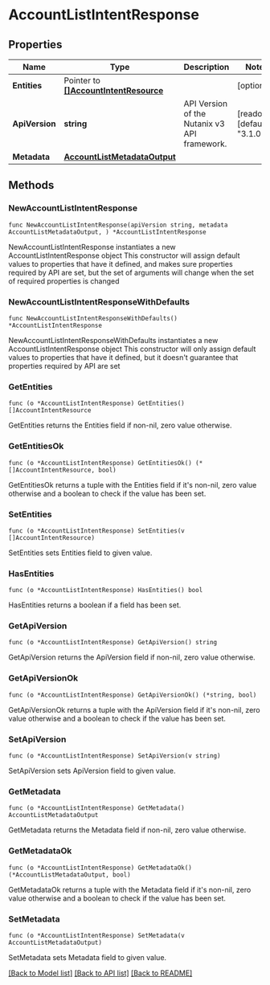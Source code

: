 # AccountListIntentResponse

## Properties

Name | Type | Description | Notes
------------ | ------------- | ------------- | -------------
**Entities** | Pointer to [**[]AccountIntentResource**](AccountIntentResource.md) |  | [optional] 
**ApiVersion** | **string** | API Version of the Nutanix v3 API framework. | [readonly] [default to "3.1.0"]
**Metadata** | [**AccountListMetadataOutput**](AccountListMetadataOutput.md) |  | 

## Methods

### NewAccountListIntentResponse

`func NewAccountListIntentResponse(apiVersion string, metadata AccountListMetadataOutput, ) *AccountListIntentResponse`

NewAccountListIntentResponse instantiates a new AccountListIntentResponse object
This constructor will assign default values to properties that have it defined,
and makes sure properties required by API are set, but the set of arguments
will change when the set of required properties is changed

### NewAccountListIntentResponseWithDefaults

`func NewAccountListIntentResponseWithDefaults() *AccountListIntentResponse`

NewAccountListIntentResponseWithDefaults instantiates a new AccountListIntentResponse object
This constructor will only assign default values to properties that have it defined,
but it doesn't guarantee that properties required by API are set

### GetEntities

`func (o *AccountListIntentResponse) GetEntities() []AccountIntentResource`

GetEntities returns the Entities field if non-nil, zero value otherwise.

### GetEntitiesOk

`func (o *AccountListIntentResponse) GetEntitiesOk() (*[]AccountIntentResource, bool)`

GetEntitiesOk returns a tuple with the Entities field if it's non-nil, zero value otherwise
and a boolean to check if the value has been set.

### SetEntities

`func (o *AccountListIntentResponse) SetEntities(v []AccountIntentResource)`

SetEntities sets Entities field to given value.

### HasEntities

`func (o *AccountListIntentResponse) HasEntities() bool`

HasEntities returns a boolean if a field has been set.

### GetApiVersion

`func (o *AccountListIntentResponse) GetApiVersion() string`

GetApiVersion returns the ApiVersion field if non-nil, zero value otherwise.

### GetApiVersionOk

`func (o *AccountListIntentResponse) GetApiVersionOk() (*string, bool)`

GetApiVersionOk returns a tuple with the ApiVersion field if it's non-nil, zero value otherwise
and a boolean to check if the value has been set.

### SetApiVersion

`func (o *AccountListIntentResponse) SetApiVersion(v string)`

SetApiVersion sets ApiVersion field to given value.


### GetMetadata

`func (o *AccountListIntentResponse) GetMetadata() AccountListMetadataOutput`

GetMetadata returns the Metadata field if non-nil, zero value otherwise.

### GetMetadataOk

`func (o *AccountListIntentResponse) GetMetadataOk() (*AccountListMetadataOutput, bool)`

GetMetadataOk returns a tuple with the Metadata field if it's non-nil, zero value otherwise
and a boolean to check if the value has been set.

### SetMetadata

`func (o *AccountListIntentResponse) SetMetadata(v AccountListMetadataOutput)`

SetMetadata sets Metadata field to given value.



[[Back to Model list]](../README.md#documentation-for-models) [[Back to API list]](../README.md#documentation-for-api-endpoints) [[Back to README]](../README.md)


